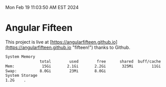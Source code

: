 Mon Feb 19 11:03:50 AM EST 2024

# Angular Fifteen


This project is live at [https://angularfifteen.github.io](https://angularfifteen.github.io "fifteen!") thanks to Github.

```bash
System Memory
               total        used        free      shared  buff/cache   available
Mem:            15Gi       2.1Gi       2.2Gi       325Mi        11Gi        13Gi
Swap:          8.0Gi        23Mi       8.0Gi
System Storage
1.2G	.
```
```bash
